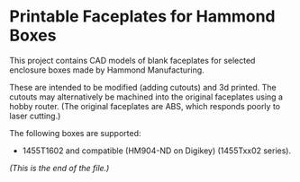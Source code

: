 # Printable Faceplates for Hammond Boxes

This project contains CAD models of blank faceplates for selected enclosure
boxes made by Hammond Manufacturing.

These are intended to be modified (adding cutouts) and 3d printed. The
cutouts may alternatively be machined into the original faceplates using
a hobby router. (The original faceplates are ABS, which responds poorly to
laser cutting.)

The following boxes are supported:

* 1455T1602 and compatible (HM904-ND on Digikey) (1455Txx02 series).


_(This is the end of the file.)_
